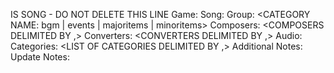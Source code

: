 IS SONG - DO NOT DELETE THIS LINE
Game: <GAME NAME>
Song: <SONG NAME>
Group: <CATEGORY NAME: bgm | events | majoritems | minoritems>
Composers: <COMPOSERS DELIMITED BY ,>
Converters: <CONVERTERS DELIMITED BY ,>
Audio: <URL TO YOUTUBE VIDEO>
Categories: <LIST OF CATEGORIES DELIMITED BY ,>
Additional Notes: <NOTES TO BE DISPLAYED ON PACK BUILDER SITE>
Update Notes: <NOTES TO BE DISPLAYED IN MUSIC-FILES>
